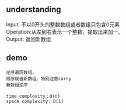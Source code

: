 ## understanding

Input: 不以0开头的整数数组或者数组只包含0元素<br>
Operation:从左到右表示一个整数，提取出来加一。<br>
Output: 返回新数组

## demo

```
逆序遍历数组，
顺序赋值新数组，特别注意carry
新数组逆序
```

```
time complexity：O(n)
space complexity: O(1)
```